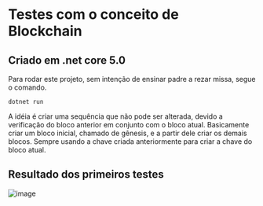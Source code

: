 # Testes com o conceito de Blockchain

## Criado em .net core 5.0

Para rodar este projeto, sem intenção de ensinar padre a rezar missa, segue o comando.
```
dotnet run
```

A idéia é criar uma sequência que não pode ser alterada, devido a verificação do bloco anterior em conjunto com o bloco atual.
Basicamente criar um bloco inicial, chamado de gênesis, e a partir dele criar os demais blocos. Sempre usando a chave criada anteriormente para criar a chave do bloco atual.

## Resultado dos primeiros testes
![image](https://user-images.githubusercontent.com/15212240/125945836-582565dd-aaea-4379-a82e-ae8bf15d91de.png)

